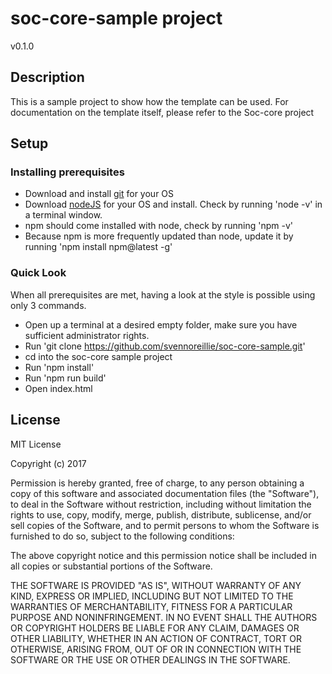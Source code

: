 # soc-core-sample project

v0.1.0

## Description
This is a sample project to show how the template can be used. For documentation on the template itself, please refer to the Soc-core project

## Setup
### Installing prerequisites
* Download and install [git](http://nodejs.org/download/) for your OS 
* Download [nodeJS](http://nodejs.org/download/) for your OS and install. Check by running 'node -v' in a terminal window.
* npm should come installed with node, check by running 'npm -v'
* Because npm is more frequently updated than node, update it by running 'npm install npm@latest -g'

### Quick Look
When all prerequisites are met, having a look at the style is possible using only 3 commands.

* Open up a terminal at a desired empty folder, make sure you have sufficient administrator rights. 
* Run 'git clone https://github.com/svennoreillie/soc-core-sample.git'
* cd into the soc-core sample project
* Run 'npm install'
* Run 'npm run build'
* Open index.html


## License
MIT License

Copyright (c) 2017 

Permission is hereby granted, free of charge, to any person obtaining a copy
of this software and associated documentation files (the "Software"), to deal
in the Software without restriction, including without limitation the rights
to use, copy, modify, merge, publish, distribute, sublicense, and/or sell
copies of the Software, and to permit persons to whom the Software is
furnished to do so, subject to the following conditions:

The above copyright notice and this permission notice shall be included in all
copies or substantial portions of the Software.

THE SOFTWARE IS PROVIDED "AS IS", WITHOUT WARRANTY OF ANY KIND, EXPRESS OR
IMPLIED, INCLUDING BUT NOT LIMITED TO THE WARRANTIES OF MERCHANTABILITY,
FITNESS FOR A PARTICULAR PURPOSE AND NONINFRINGEMENT. IN NO EVENT SHALL THE
AUTHORS OR COPYRIGHT HOLDERS BE LIABLE FOR ANY CLAIM, DAMAGES OR OTHER
LIABILITY, WHETHER IN AN ACTION OF CONTRACT, TORT OR OTHERWISE, ARISING FROM,
OUT OF OR IN CONNECTION WITH THE SOFTWARE OR THE USE OR OTHER DEALINGS IN THE
SOFTWARE.

